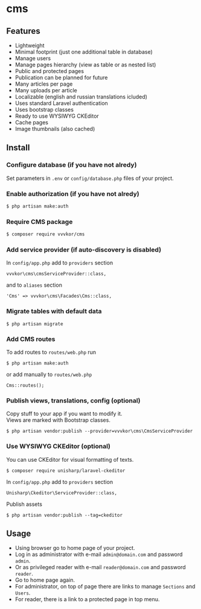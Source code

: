 # cms

## Features

* Lightweight
* Minimal footprint (just one additional table in database)
* Manage users
* Manage pages hierarchy (view as table or as nested list)
* Public and protected pages
* Publication can be planned for future
* Many articles per page
* Many uploads per article
* Localizable (english and russian translations icluded)
* Uses standard Laravel authentication
* Uses bootstrap classes
* Ready to use WYSIWYG CKEditor
* Cache pages
* Image thumbnails (also cached)

## Install

### Configure database (if you have not alredy)

Set parameters in `.env` or `config/database.php` files of your project.

### Enable authorization (if you have not alredy)

``` bash
$ php artisan make:auth
``` 

### Require CMS package

``` bash
$ composer require vvvkor/cms
``` 

### Add service provider (if auto-discovery is disabled)

In `config/app.php` add to `providers` section
```
vvvkor\cms\cmsServiceProvider::class,
```
and to `aliases` section
```
'Cms' => vvvkor\cms\Facades\Cms::class,
```

### Migrate tables with default data

```
$ php artisan migrate
```

### Add CMS routes

To add routes to `routes/web.php` run

```
$ php artisan make:auth
```

or add manually to `routes/web.php`

```
Cms::routes();
```

### Publish views, translations, config (optional)

Copy stuff to your app if you want to modify it.  
Views are marked with Bootstrap classes.

```
$ php artisan vendor:publish --provider=vvvkor\cms\CmsServiceProvider
```

### Use WYSIWYG CKEditor (optional)

You can use CKEditor for visual formatting of texts.
```
$ composer require unisharp/laravel-ckeditor
```

In `config/app.php` add to `providers` section
```
Unisharp\Ckeditor\ServiceProvider::class,
```
Publish assets
```
$ php artisan vendor:publish --tag=ckeditor
```

## Usage

* Using browser go to home page of your project.
* Log in as administrator with e-mail `admin@domain.com` and password `admin`.
* Or as privileged reader with e-mail `reader@domain.com` and password `reader`.
* Go to home page again.
* For administrator, on top of page there are links to manage `Sections` and `Users`.
* For reader, there is a link to a protected page in top menu.